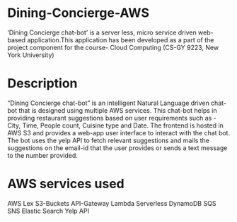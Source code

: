 # Dining-Concierge-AWS

‘Dining Concierge chat-bot’ is a server less, micro service driven web-based application.This application has been developed as a part of the project component for the course- Cloud Computing (CS-GY 9223, New York University)

# Description
“Dining Concierge chat-bot” is an intelligent Natural Language driven chat-bot that is designed using multiple AWS services. This chat-bot helps in providing restaurant suggestions based on user requirements such as - City, Time, People count, Cuisine type and Date. The frontend is hosted in AWS S3 and provides a web-app user interface to interact with the chat bot. The bot uses the yelp API to fetch relevant suggestions and mails the suggestions on the email-id that the user provides or sends a text message to the number provided.

# AWS services used
AWS Lex
S3-Buckets
API-Gateway
Lambda Serverless
DynamoDB
SQS
SNS
Elastic Search
Yelp API
